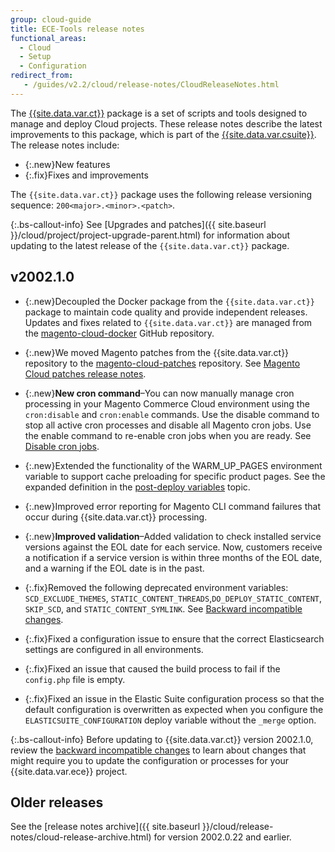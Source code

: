 ```yaml
---
group: cloud-guide
title: ECE-Tools release notes
functional_areas:
  - Cloud
  - Setup
  - Configuration
redirect_from:
   - /guides/v2.2/cloud/release-notes/CloudReleaseNotes.html
---
```


The [{{site.data.var.ct}}](https://github.com/magento/ece-tools) package is a set of scripts and tools designed to manage and deploy Cloud projects. These release notes describe the latest improvements to this package, which is part of the [{{site.data.var.csuite}}]({{page.baseurl}}/cloud/release-notes/cloud-tools.html). The release notes include:

-  {:.new}New features
-  {:.fix}Fixes and improvements

The `{{site.data.var.ct}}` package uses the following release versioning sequence: `200<major>.<minor>.<patch>`.

{:.bs-callout-info}
See [Upgrades and patches]({{ site.baseurl }}/cloud/project/project-upgrade-parent.html) for information about updating to the latest release of the `{{site.data.var.ct}}` package.

## v2002.1.0

-  {:.new}<!--MAGECLOUD-3986-->Decoupled the Docker package from the `{{site.data.var.ct}}` package to maintain code quality and provide independent releases. Updates and fixes related to `{{site.data.var.ct}}` are managed from the [magento-cloud-docker](https://github.com/magento/magento-cloud-docker) GitHub repository.

-  {:.new}<!--MAGECLOUD-4567-->We moved Magento patches from the {{site.data.var.ct}} repository to the [magento-cloud-patches](https://github.com/magento/magento-cloud-patches) repository. See [Magento Cloud patches release notes]({{site.baseurl}}/cloud/release-notes/mcp-release-notes.html).

-  {:.new}**New cron command**–You can now manually manage cron processing in your Magento Commerce Cloud environment using the `cron:disable` and `cron:enable` commands. Use the disable command to stop all active cron processes and disable all Magento cron jobs.  Use the enable command to re-enable cron jobs when you are ready.  See [Disable cron jobs]({{site.baseurl}}/cloud/configure/setup-cron-jobs.html#disable-cron-jobs).

-  {:.new}<!--MAGECLOUD-4444-->Extended the functionality of the WARM_UP_PAGES environment variable to support cache preloading for specific product pages. See the expanded definition in the [post-deploy variables]({{site.baseurl}}/cloud/env/variables-post-deploy.html#warm_up_pages) topic.

-  {:.new}<!--MAGECLOUD-4849-->Improved error reporting for Magento CLI command failures that occur during {{site.data.var.ct}} processing.

-  {:.new}<!--MAGECLOUD-4076-->**Improved validation**–Added validation to check installed service versions against the EOL date for each service. Now, customers receive a notification if a service version is within three months of the EOL date, and a warning if the EOL date is in the past.

-  {:.fix}<!--MAGECLOUD-4407-->Removed the following deprecated environment variables: `SCD_EXCLUDE_THEMES`, `STATIC_CONTENT_THREADS`,`DO_DEPLOY_STATIC_CONTENT`, `SKIP_SCD`, and `STATIC_CONTENT_SYMLINK`. See [Backward incompatible changes]({{site.baseurl}}/cloud/release-notes/backward-incompatible-changes.html#environment-configuration-changes).

-  {:.fix}<!--MAGECLOUD-4474-->Fixed a configuration issue to ensure that the correct Elasticsearch settings are configured in all environments.

-  {:.fix}<!--MAGECLOUD-4127-->Fixed an issue that caused the build process to fail if the `config.php` file is empty.

-  {:.fix}<!--MAGECLOUD-4388-->Fixed an issue in the Elastic Suite configuration process so that the default configuration is overwritten as expected when you configure the `ELASTICSUITE_CONFIGURATION` deploy variable without the `_merge` option.

{:.bs-callout-info}
Before updating to {{site.data.var.ct}} version 2002.1.0, review the [backward incompatible changes]({{site.baseurl}}/cloud/release-notes/backward-incompatible-changes.html) to learn about changes that might require you to update the configuration or processes for your {{site.data.var.ece}} project.

## Older releases

See the [release notes archive]({{ site.baseurl }}/cloud/release-notes/cloud-release-archive.html) for version 2002.0.22 and earlier.